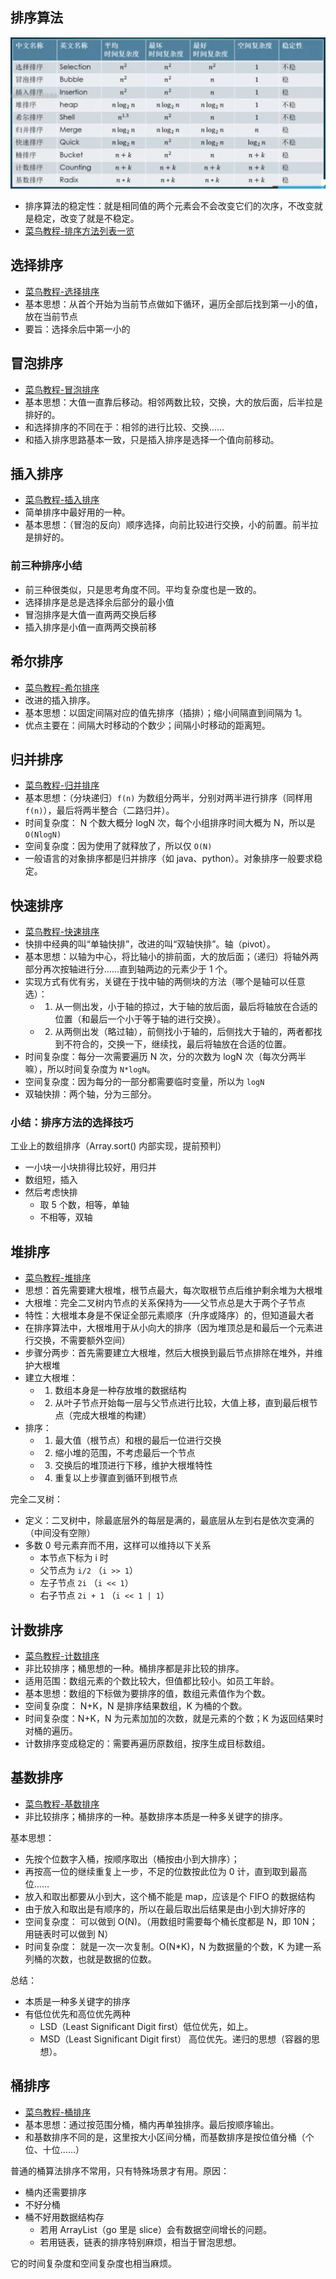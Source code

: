 ## 排序算法

![排序算法.png](/assets/algorithm_sort.png)

- 排序算法的稳定性：就是相同值的两个元素会不会改变它们的次序，不改变就是稳定，改变了就是不稳定。
- [菜鸟教程-排序方法列表一览](https://www.runoob.com/w3cnote_genre/algorithm)

## 选择排序

- [菜鸟教程-选择排序](http://www.runoob.com/w3cnote/selection-sort.html)
- 基本思想：从首个开始为当前节点做如下循环，遍历全部后找到第一小的值，放在当前节点
- 要旨：选择余后中第一小的

## 冒泡排序

- [菜鸟教程-冒泡排序](https://www.runoob.com/w3cnote/bubble-sort.html)
- 基本思想：大值一直靠后移动。相邻两数比较，交换，大的放后面，后半拉是排好的。
- 和选择排序的不同在于：相邻的进行比较、交换……
- 和插入排序思路基本一致，只是插入排序是选择一个值向前移动。

## 插入排序

- [菜鸟教程-插入排序](https://www.runoob.com/w3cnote/insertion-sort.html)
- 简单排序中最好用的一种。
- 基本思想：（冒泡的反向）顺序选择，向前比较进行交换，小的前置。前半拉是排好的。

### 前三种排序小结

- 前三种很类似，只是思考角度不同。平均复杂度也是一致的。
- 选择排序是总是选择余后部分的最小值
- 冒泡排序是大值一直两两交换后移
- 插入排序是小值一直两两交换前移

## 希尔排序

- [菜鸟教程-希尔排序](https://www.runoob.com/w3cnote/shell-sort.html)
- 改进的插入排序。
- 基本思想：以固定间隔对应的值先排序（插排）；缩小间隔直到间隔为 1。
- 优点主要在：间隔大时移动的个数少；间隔小时移动的距离短。

## 归并排序

- [菜鸟教程-归并排序](https://www.runoob.com/w3cnote/merge-sort.html)
- 基本思想：（分块递归）`f(n)` 为数组分两半，分别对两半进行排序（同样用 `f(n)`），最后将两半整合（二路归并）。
- 时间复杂度： N 个数大概分 logN 次，每个小组排序时间大概为 N，所以是 `O(NlogN)`
- 空间复杂度：因为使用了就释放了，所以仅 `O(N)`
- 一般语言的对象排序都是归并排序（如 java、python）。对象排序一般要求稳定。

## 快速排序

- [菜鸟教程-快速排序](https://www.runoob.com/w3cnote/quick-sort-2.html)
- 快排中经典的叫“单轴快排”，改进的叫“双轴快排”。轴（pivot）。
- 基本思想：以轴为中心，将比轴小的排前面，大的放后面；（递归）将轴外两部分再次按轴进行分……直到轴两边的元素少于 1 个。
- 实现方式有优有劣，关键在于找中轴的两侧块的方法（哪个是轴可以任意选）：
    - 1. 从一侧出发，小于轴的掠过，大于轴的放后面，最后将轴放在合适的位置（和最后一个小于等于轴的进行交换）。
    - 2. 从两侧出发（略过轴），前侧找小于轴的，后侧找大于轴的，两者都找到不符合的，交换一下，继续找，最后将轴放在合适的位置。
- 时间复杂度：每分一次需要遍历 N 次，分的次数为 logN 次（每次分两半嘛），所以时间复杂度为 `N*logN`。
- 空间复杂度：因为每分的一部分都需要临时变量，所以为 `logN`
- 双轴快排：两个轴，分为三部分。

### 小结：排序方法的选择技巧

工业上的数组排序（Array.sort() 内部实现，提前预判）

- 一小块一小块排得比较好，用归并
- 数组短，插入
- 然后考虑快排
    - 取 5 个数，相等，单轴
    - 不相等，双轴

## 堆排序

- [菜鸟教程-堆排序](https://www.runoob.com/w3cnote/heap-sort.html)
- 思想：首先需要建大根堆，根节点最大，每次取根节点后维护剩余堆为大根堆
- 大根堆：完全二叉树内节点的关系保持为——父节点总是大于两个子节点
- 特性：大根堆本身是不保证全部元素顺序（升序或降序）的，但知道最大者
- 在排序算法中，大根堆用于从小向大的排序（因为堆顶总是和最后一个元素进行交换，不需要额外空间）
- 步骤分两步：首先需要建立大根堆，然后大根换到最后节点排除在堆外，并维护大根堆
- 建立大根堆：
  - 1. 数组本身是一种存放堆的数据结构
  - 2. 从叶子节点开始每一层与父节点进行比较，大值上移，直到最后根节点（完成大根堆的构建）
- 排序：
  - 1. 最大值（根节点）和根的最后一位进行交换
  - 2. 缩小堆的范围，不考虑最后一个节点
  - 3. 交换后的堆顶进行下移，维护大根堆特性
  - 4. 重复以上步骤直到循环到根节点

完全二叉树：

- 定义：二叉树中，除最底层外的每层是满的，最底层从左到右是依次变满的（中间没有空隙）
- 多数 0 号元素弃而不用，这样可以维持以下关系
  - 本节点下标为 i 时
  - 父节点为 `i/2` （`i >> 1`）
  - 左子节点 `2i` （`i << 1`）
  - 右子节点 `2i + 1` （`i << 1 | 1`）

## 计数排序

- [菜鸟教程-计数排序](https://www.runoob.com/w3cnote/counting-sort.html)
- 非比较排序；桶思想的一种。桶排序都是非比较的排序。
- 适用范围：数组元素的个数比较大，但值都比较小。如员工年龄。
- 基本思想：数组的下标做为要排序的值，数组元素值作为个数。
- 空间复杂度： N+K，N 是排序结果数组，K 为桶的个数。
- 时间复杂度：N+K，N 为元素加加的次数，就是元素的个数；K 为返回结果时对桶的遍历。
- 计数排序变成稳定的：需要再遍历原数组，按序生成目标数组。

## 基数排序

- [菜鸟教程-基数排序](https://www.runoob.com/w3cnote/radix-sort.html)
- 非比较排序；桶排序的一种。基数排序本质是一种多关键字的排序。

基本思想：
- 先按个位数字入桶，按顺序取出（桶按由小到大排序）；
- 再按高一位的继续重复上一步，不足的位数按此位为 0 计，直到取到最高位……
- 放入和取出都要从小到大，这个桶不能是 map，应该是个 FIFO 的数据结构
- 由于放入和取出是有顺序的，所以在最后取出后结果是由小到大排好序的
- 空间复杂度： 可以做到 O(N)。（用数组时需要每个桶长度都是 N，即 10N；用链表时可以做到 N）
- 时间复杂度： 就是一次一次复制。O(N*K)，N 为数据量的个数，K 为建一系列桶的次数，也就是数据的位数。

总结：

- 本质是一种多关键字的排序
- 有低位优先和高位优先两种
    - LSD（Least Significant Digit first）低位优先，如上。
    - MSD（Least Significant Digit first） 高位优先。递归的思想（容器的思想）。

## 桶排序

- [菜鸟教程-桶排序](https://www.runoob.com/w3cnote/bucket-sort.html)
- 基本思想：通过按范围分桶，桶内再单独排序。最后按顺序输出。
- 和基数排序不同的是，这里按大小区间分桶，而基数排序是按位值分桶（个位、十位……）

普通的桶算法排序不常用，只有特殊场景才有用。原因：

- 桶内还需要排序
- 不好分桶
- 桶不好用数据结构存
    - 若用 ArrayList（go 里是 slice）会有数据空间增长的问题。
    - 若用链表，链表的排序特别麻烦，相当于冒泡思想。

它的时间复杂度和空间复杂度也相当麻烦。
